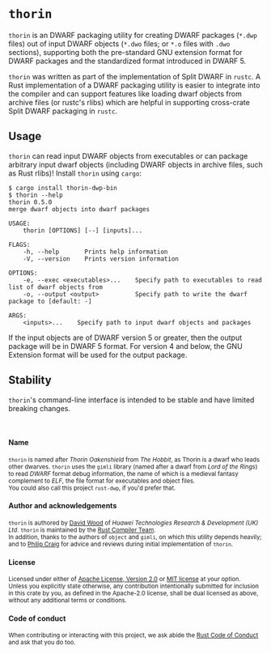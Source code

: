 # `thorin`
`thorin` is an DWARF packaging utility for creating DWARF packages (`*.dwp` files) out of input
DWARF objects (`*.dwo` files; or `*.o` files with `.dwo` sections), supporting both the pre-standard
GNU extension format for DWARF packages and the standardized format introduced in DWARF 5.

`thorin` was written as part of the implementation of Split DWARF in `rustc`. A Rust implementation
of a DWARF packaging utility is easier to integrate into the compiler and can support features like
loading dwarf objects from archive files (or rustc's rlibs) which are helpful in supporting
cross-crate Split DWARF packaging in `rustc`.

## Usage
`thorin` can read input DWARF objects from executables or can package arbitrary input dwarf
objects (including DWARF objects in archive files, such as Rust rlibs)! Install `thorin` using
`cargo`:

```shell-session
$ cargo install thorin-dwp-bin
$ thorin --help
thorin 0.5.0
merge dwarf objects into dwarf packages

USAGE:
    thorin [OPTIONS] [--] [inputs]...

FLAGS:
    -h, --help       Prints help information
    -V, --version    Prints version information

OPTIONS:
    -e, --exec <executables>...    Specify path to executables to read list of dwarf objects from
    -o, --output <output>          Specify path to write the dwarf package to [default: -]

ARGS:
    <inputs>...    Specify path to input dwarf objects and packages
```

If the input objects are of DWARF version 5 or greater, then the output package will be in DWARF 5
format. For version 4 and below, the GNU Extension format will be used for the output package.

## Stability
`thorin`'s command-line interface is intended to be stable and have limited breaking changes.

<br>

#### Name
<sup>
<code>thorin</code> is named after <i>Thorin Oakenshield</i> from <i>The Hobbit</i>, as Thorin is
a dwarf who leads other dwarves. <code>thorin</code> uses the <code>gimli</code> library
(named after a dwarf from <i>Lord of the Rings</i>) to read <i>DWARF</i> format debug information,
the name of which is a medieval fantasy complement to <i>ELF</i>, the file format for executables
and object files.
</sup>

<br>

<sub>
You could also call this project <code>rust-dwp</code>, if you'd prefer that.
</sub>

<br>

#### Author and acknowledgements
<sup>
<code>thorin</code> is authored by <a href="https://davidtw.co">David Wood</a> of <i>Huawei
Technologies Research & Development (UK) Ltd</i>. <code>thorin</code> is maintained by the
<a href="https://rust-lang.org/governance/teams/compiler">Rust Compiler Team</a>.
</sup>

<br>

<sub>
In addition, thanks to the authors of <code>object</code> and <code>gimli</code>, on which this
utility depends heavily; and to <a href="https://github.com/philipc">Philip Craig</a> for advice
and reviews during initial implementation of <code>thorin</code>.
</sub>

<br>

#### License
<sup>
Licensed under either of <a href="https://www.apache.org/licenses/LICENSE-2.0">Apache License,
Version 2.0</a> or <a href="https://opensource.org/licenses/MIT">MIT license</a> at your option.
</sup>

<br>

<sub>
Unless you explicitly state otherwise, any contribution intentionally submitted for inclusion in
this crate by you, as defined in the Apache-2.0 license, shall be dual licensed as above, without
any additional terms or conditions.
</sub>

<br>

#### Code of conduct
<sup>
When contributing or interacting with this project, we ask abide the
<a href="https://www.rust-lang.org/en-US/conduct.html">Rust Code of Conduct</a> and ask that you do
too.
</sup>

